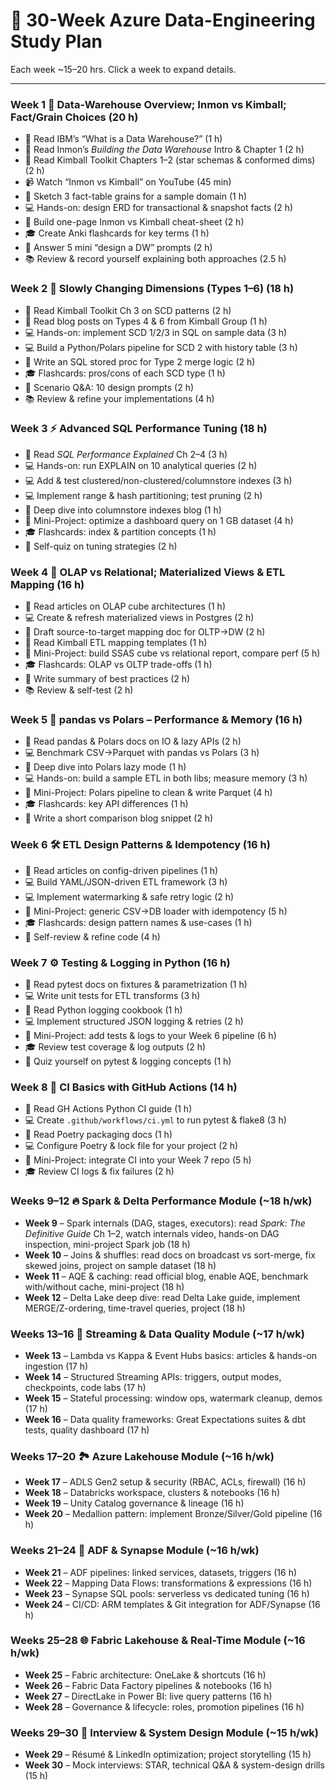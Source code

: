 # 📅 30-Week Azure Data-Engineering Study Plan

Each week ~15–20 hrs. Click a week to expand details.

---

### Week 1 🚀 Data-Warehouse Overview; Inmon vs Kimball; Fact/Grain Choices (20 h)

* 📖 Read IBM’s “What is a Data Warehouse?” (1 h)
* 📖 Read Inmon’s *Building the Data Warehouse* Intro & Chapter 1 (2 h)
* 📖 Read Kimball Toolkit Chapters 1–2 (star schemas & conformed dims) (2 h)
* 📹 Watch “Inmon vs Kimball” on YouTube (45 min)
* 📝 Sketch 3 fact-table grains for a sample domain (1 h)
* 💻 Hands-on: design ERD for transactional & snapshot facts (2 h)
* 📝 Build one-page Inmon vs Kimball cheat-sheet (2 h)
* 🎓 Create Anki flashcards for key terms (1 h)
* 📝 Answer 5 mini “design a DW” prompts (2 h)
* 📚 Review & record yourself explaining both approaches (2.5 h)

### Week 2 🔄 Slowly Changing Dimensions (Types 1–6) (18 h)

* 📖 Read Kimball Toolkit Ch 3 on SCD patterns (2 h)
* 📖 Read blog posts on Types 4 & 6 from Kimball Group (1 h)
* 💻 Hands-on: implement SCD 1/2/3 in SQL on sample data (3 h)
* 💻 Build a Python/Polars pipeline for SCD 2 with history table (3 h)
* 📝 Write an SQL stored proc for Type 2 merge logic (2 h)
* 🎓 Flashcards: pros/cons of each SCD type (1 h)
* 📝 Scenario Q&A: 10 design prompts (2 h)
* 📚 Review & refine your implementations (4 h)

### Week 3 ⚡ Advanced SQL Performance Tuning (18 h)

* 📖 Read *SQL Performance Explained* Ch 2–4 (3 h)
* 💻 Hands-on: run EXPLAIN on 10 analytical queries (2 h)
* 💻 Add & test clustered/non-clustered/columnstore indexes (3 h)
* 💻 Implement range & hash partitioning; test pruning (2 h)
* 📖 Deep dive into columnstore indexes blog (1 h)
* 🔨 Mini-Project: optimize a dashboard query on 1 GB dataset (4 h)
* 🎓 Flashcards: index & partition concepts (1 h)
* 📝 Self-quiz on tuning strategies (2 h)

### Week 4 🧩 OLAP vs Relational; Materialized Views & ETL Mapping (16 h)

* 📖 Read articles on OLAP cube architectures (1 h)
* 💻 Create & refresh materialized views in Postgres (2 h)
* 📝 Draft source-to-target mapping doc for OLTP→DW (2 h)
* 📖 Read Kimball ETL mapping templates (1 h)
* 🔨 Mini-Project: build SSAS cube vs relational report, compare perf (5 h)
* 🎓 Flashcards: OLAP vs OLTP trade-offs (1 h)
* 📝 Write summary of best practices (2 h)
* 📚 Review & self-test (2 h)

### Week 5 🐼 pandas vs Polars – Performance & Memory (16 h)

* 📖 Read pandas & Polars docs on IO & lazy APIs (2 h)
* 💻 Benchmark CSV→Parquet with pandas vs Polars (3 h)
* 📖 Deep dive into Polars lazy mode (1 h)
* 💻 Hands-on: build a sample ETL in both libs; measure memory (3 h)
* 🔨 Mini-Project: Polars pipeline to clean & write Parquet (4 h)
* 🎓 Flashcards: key API differences (1 h)
* 📝 Write a short comparison blog snippet (2 h)

### Week 6 🛠️ ETL Design Patterns & Idempotency (16 h)

* 📖 Read articles on config-driven pipelines (1 h)
* 💻 Build YAML/JSON-driven ETL framework (3 h)
* 💻 Implement watermarking & safe retry logic (2 h)
* 🔨 Mini-Project: generic CSV→DB loader with idempotency (5 h)
* 🎓 Flashcards: design pattern names & use-cases (1 h)
* 📝 Self-review & refine code (4 h)

### Week 7 ⚙️ Testing & Logging in Python (16 h)

* 📖 Read pytest docs on fixtures & parametrization (1 h)
* 💻 Write unit tests for ETL transforms (3 h)
* 📖 Read Python logging cookbook (1 h)
* 💻 Implement structured JSON logging & retries (2 h)
* 🔨 Mini-Project: add tests & logs to your Week 6 pipeline (6 h)
* 🎓 Review test coverage & log outputs (2 h)
* 📝 Quiz yourself on pytest & logging concepts (1 h)

### Week 8 🚦 CI Basics with GitHub Actions (14 h)

* 📖 Read GH Actions Python CI guide (1 h)
* 💻 Create `.github/workflows/ci.yml` to run pytest & flake8 (3 h)
* 📖 Read Poetry packaging docs (1 h)
* 💻 Configure Poetry & lock file for your project (2 h)
* 🔨 Mini-Project: integrate CI into your Week 7 repo (5 h)
* 🎓 Review CI logs & fix failures (2 h)

### Weeks 9–12 🔥 Spark & Delta Performance Module (~18 h/wk)

* **Week 9** – Spark internals (DAG, stages, executors): read *Spark: The Definitive Guide* Ch 1–2, watch internals video, hands-on DAG inspection, mini-project Spark job (18 h)
* **Week 10** – Joins & shuffles: read docs on broadcast vs sort-merge, fix skewed joins, project on sample dataset (18 h)
* **Week 11** – AQE & caching: read official blog, enable AQE, benchmark with/without cache, mini-project (18 h)
* **Week 12** – Delta Lake deep dive: read Delta Lake guide, implement MERGE/Z-ordering, time-travel queries, project (18 h)

### Weeks 13–16 🌊 Streaming & Data Quality Module (~17 h/wk)

* **Week 13** – Lambda vs Kappa & Event Hubs basics: articles & hands-on ingestion (17 h)
* **Week 14** – Structured Streaming APIs: triggers, output modes, checkpoints, code labs (17 h)
* **Week 15** – Stateful processing: window ops, watermark cleanup, demos (17 h)
* **Week 16** – Data quality frameworks: Great Expectations suites & dbt tests, quality dashboard (17 h)

### Weeks 17–20 🏞️ Azure Lakehouse Module (~16 h/wk)

* **Week 17** – ADLS Gen2 setup & security (RBAC, ACLs, firewall) (16 h)
* **Week 18** – Databricks workspace, clusters & notebooks (16 h)
* **Week 19** – Unity Catalog governance & lineage (16 h)
* **Week 20** – Medallion pattern: implement Bronze/Silver/Gold pipeline (16 h)

### Weeks 21–24 🔧 ADF & Synapse Module (~16 h/wk)

* **Week 21** – ADF pipelines: linked services, datasets, triggers (16 h)
* **Week 22** – Mapping Data Flows: transformations & expressions (16 h)
* **Week 23** – Synapse SQL pools: serverless vs dedicated tuning (16 h)
* **Week 24** – CI/CD: ARM templates & Git integration for ADF/Synapse (16 h)

### Weeks 25–28 🌐 Fabric Lakehouse & Real-Time Module (~16 h/wk)

* **Week 25** – Fabric architecture: OneLake & shortcuts (16 h)
* **Week 26** – Fabric Data Factory pipelines & notebooks (16 h)
* **Week 27** – DirectLake in Power BI: live query patterns (16 h)
* **Week 28** – Governance & lifecycle: roles, promotion pipelines (16 h)

### Weeks 29–30 🎯 Interview & System Design Module (~15 h/wk)

* **Week 29** – Résumé & LinkedIn optimization; project storytelling (15 h)
* **Week 30** – Mock interviews: STAR, technical Q&A & system-design drills (15 h)